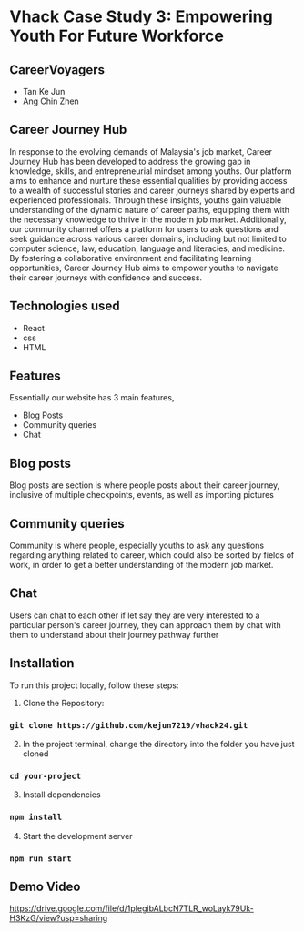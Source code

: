 # Vhack Case Study 3: Empowering Youth For Future Workforce 

## CareerVoyagers
- Tan Ke Jun
- Ang Chin Zhen

## Career Journey Hub
In response to the evolving demands of Malaysia's job market, Career Journey Hub has been developed to address the growing gap in knowledge, skills, and entrepreneurial mindset among youths. Our platform aims to enhance and nurture these essential qualities by providing access to a wealth of successful stories and career journeys shared by experts and experienced professionals. Through these insights, youths gain valuable understanding of the dynamic nature of career paths, equipping them with the necessary knowledge to thrive in the modern job market. Additionally, our community channel offers a platform for users to ask questions and seek guidance across various career domains, including but not limited to computer science, law, education, language and literacies, and medicine. By fostering a collaborative environment and facilitating learning opportunities, Career Journey Hub aims to empower youths to navigate their career journeys with confidence and success.

## Technologies used
- React
- css
- HTML

## Features
Essentially our website has 3 main features,
- Blog Posts
- Community queries
- Chat

## Blog posts
Blog posts are section is where people posts about their career journey, inclusive of multiple checkpoints, events, as well as importing pictures

## Community queries
Community is where people, especially youths to ask any questions regarding anything related to career, which could also be sorted by fields of work, in order to get a better understanding of the modern job market.

## Chat
Users can chat to each other if let say they are very interested to a particular person's career journey, they can approach them by chat with them to understand about their journey pathway further

## Installation

To run this project locally, follow these steps:

1. Clone the Repository: 
### `git clone https://github.com/kejun7219/vhack24.git`

2. In the project terminal, change the directory into the folder you have just cloned
### `cd your-project`

3. Install dependencies
### `npm install`

4. Start the development server
### `npm run start`

## Demo Video 
https://drive.google.com/file/d/1pIegibALbcN7TLR_woLayk79Uk-H3KzG/view?usp=sharing
